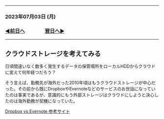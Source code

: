 
---
### 2023年07月03日 (月)

### [◀️前日へ](https://github.com/yuasys/chatty-journal/blob/main/2023/07/2023-07-02.md)&emsp;&emsp;&emsp;&emsp;[翌日へ▶️](https://github.com/yuasys/chatty-journal/blob/main/2023/07/2023-07-04.md)
---
## クラウドストレージを考えてみる

日頃間違いなく数多く発生するデータの保管場所をローカルHDDからクラウドに変えて何年経つだろう？  

そう言えば、勤務先が海外だった2010年頃はもうクラウドストレージが中心だった。その前から既にDropboxやEvernoteなどのサービスのお世話になっていたのは事実であるが、意識的にもう外部ストレージはクラウドにしようと決心したのは海外勤務が契機になっていた。

[Dropbox vs Evernote 参考サイト](https://officekataduke.biz/organize/data/20200427/2847)
